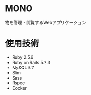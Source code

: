 # MONO
物を管理・閲覧するWebアプリケーション

# 使用技術
- Ruby 2.5.6
- Ruby on Rails 5.2.3
- MySQL 5.7
- Slim
- Sass
- Rspec
- Docker
